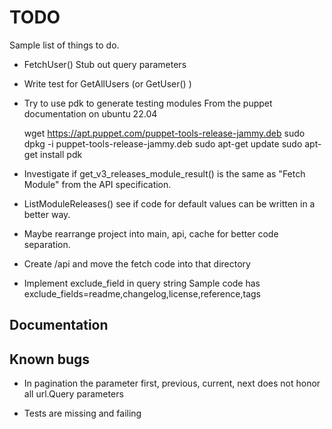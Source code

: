 # TODO

Sample list of things to do.

* FetchUser()
  Stub out query parameters

* Write test for GetAllUsers (or GetUser() )

* Try to use pdk to generate testing modules
  From the puppet documentation on ubuntu 22.04

    wget <https://apt.puppet.com/puppet-tools-release-jammy.deb>
    sudo dpkg -i puppet-tools-release-jammy.deb
    sudo apt-get update
    sudo apt-get install pdk

* Investigate if get_v3_releases_module_result() is the same as
  "Fetch Module" from the API specification.

* ListModuleReleases() see if code for default values can be written in a
  better way.

* Maybe rearrange project into main, api, cache for better code separation.

* Create /api and move the fetch code into that directory

* Implement exclude_field in query string
    Sample code has exclude_fields=readme,changelog,license,reference,tags

## Documentation

## Known bugs

* In pagination the parameter first, previous, current, next does not honor all
  url.Query parameters
  
* Tests are missing and failing  
